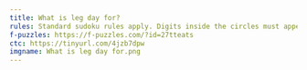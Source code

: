 ```yaml
---
title: What is leg day for?
rules: Standard sudoku rules apply. Digits inside the circles must appear in the surrounding cells. Digits in cages must sum to the number in its top-left corner, and may not repeat within the cage.
f-puzzles: https://f-puzzles.com/?id=27tteats
ctc: https://tinyurl.com/4jzb7dpw
imgname: What is leg day for.png
---
```

